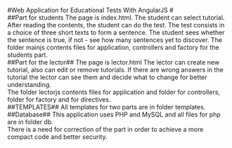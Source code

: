 #Web Application for Educational Tests With AngularJS #
<br />
##Part for students 
The page is index.html. The student can select tutorial. 
After reading the contents, the student can do the test.
The test consists in a choice of three short texts to form a sentence.
The student sees whether the sentence is true, if not - see how many sentences yet to discover.
The folder mainjs contents files for application, controllers and factory for the students part.
<br />
##Part for the lector##
The page is lector.html
The lector can create new tutorial, also can edit or remove tutorials.
If there are wrong answers in the tutorial the lector can see them and decide what to change for better understanding. 
<br />
The folder lectorjs contents files for application and  folder for controllers, folder for  factory and for directives.
<br />
##TEMPLATES##
All templates for two parts are in folder templates.
<br />
##Database##
This application uses PHP and MySQL and all files for php are in folder db. <br />
There is a need for correction of the part in order to achieve a more compact code and better security.